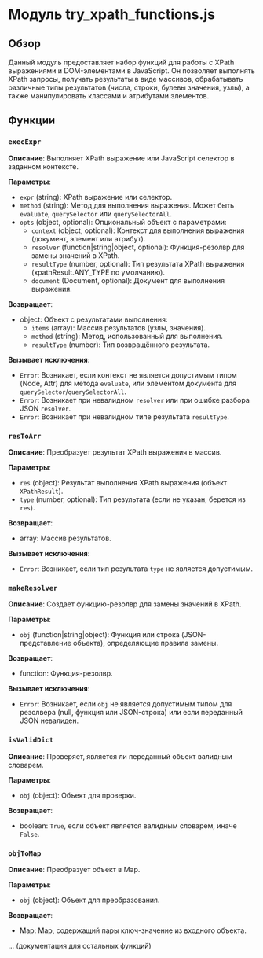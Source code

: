 # Модуль try_xpath_functions.js

## Обзор

Данный модуль предоставляет набор функций для работы с XPath выражениями и DOM-элементами в JavaScript.  Он позволяет выполнять XPath запросы, получать результаты в виде массивов, обрабатывать различные типы результатов (числа, строки, булевы значения, узлы), а также манипулировать классами и атрибутами элементов.

## Функции

### `execExpr`

**Описание**: Выполняет XPath выражение или JavaScript селектор в заданном контексте.

**Параметры**:

- `expr` (string): XPath выражение или селектор.
- `method` (string): Метод для выполнения выражения. Может быть `evaluate`, `querySelector` или `querySelectorAll`.
- `opts` (object, optional): Опциональный объект с параметрами:
    - `context` (object, optional): Контекст для выполнения выражения (документ, элемент или атрибут).
    - `resolver` (function|string|object, optional): Функция-резолвр для замены значений в XPath.
    - `resultType` (number, optional): Тип результата XPath выражения (xpathResult.ANY_TYPE по умолчанию).
    - `document` (Document, optional): Документ для выполнения выражения.

**Возвращает**:

- object: Объект с результатами выполнения:
    - `items` (array): Массив результатов (узлы, значения).
    - `method` (string): Метод, использованный для выполнения.
    - `resultType` (number): Тип возвращённого результата.


**Вызывает исключения**:

- `Error`: Возникает, если контекст не является допустимым типом (Node, Attr) для метода `evaluate`, или элементом документа для `querySelector`/`querySelectorAll`.
- `Error`: Возникает при невалидном `resolver` или при ошибке разбора JSON `resolver`.
- `Error`: Возникает при невалидном типе результата `resultType`.

### `resToArr`

**Описание**: Преобразует результат XPath выражения в массив.

**Параметры**:

- `res` (object): Результат выполнения XPath выражения (объект `XPathResult`).
- `type` (number, optional): Тип результата (если не указан, берется из `res`).

**Возвращает**:

- array: Массив результатов.

**Вызывает исключения**:

- `Error`: Возникает, если тип результата `type` не является допустимым.


### `makeResolver`

**Описание**: Создает функцию-резолвр для замены значений в XPath.

**Параметры**:

- `obj` (function|string|object): Функция или строка (JSON-представление объекта), определяющие правила замены.

**Возвращает**:

- function: Функция-резолвр.

**Вызывает исключения**:

- `Error`: Возникает, если `obj` не является допустимым типом для резолвера (null, функция или JSON-строка) или если переданный JSON невалиден.


### `isValidDict`

**Описание**: Проверяет, является ли переданный объект валидным словарем.

**Параметры**:

- `obj` (object): Объект для проверки.

**Возвращает**:

- boolean: `True`, если объект является валидным словарем, иначе `False`.


### `objToMap`

**Описание**: Преобразует объект в Map.

**Параметры**:

- `obj` (object): Объект для преобразования.

**Возвращает**:

- Map: Map, содержащий пары ключ-значение из входного объекта.



... (документация для остальных функций)